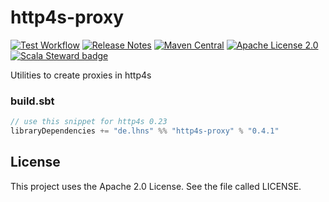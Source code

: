 # http4s-proxy

[![Test Workflow](https://github.com/lhns/http4s-proxy/workflows/test/badge.svg)](https://github.com/lhns/http4s-proxy/actions?query=workflow%3Atest)
[![Release Notes](https://img.shields.io/github/release/lhns/http4s-proxy.svg?maxAge=3600)](https://github.com/lhns/http4s-proxy/releases/latest)
[![Maven Central](https://img.shields.io/maven-central/v/de.lhns/http4s-proxy_2.13)](https://search.maven.org/artifact/de.lhns/http4s-proxy_2.13)
[![Apache License 2.0](https://img.shields.io/github/license/lhns/http4s-proxy.svg?maxAge=3600)](https://www.apache.org/licenses/LICENSE-2.0)
[![Scala Steward badge](https://img.shields.io/badge/Scala_Steward-helping-blue.svg?style=flat&logo=data:image/png;base64,iVBORw0KGgoAAAANSUhEUgAAAA4AAAAQCAMAAAARSr4IAAAAVFBMVEUAAACHjojlOy5NWlrKzcYRKjGFjIbp293YycuLa3pYY2LSqql4f3pCUFTgSjNodYRmcXUsPD/NTTbjRS+2jomhgnzNc223cGvZS0HaSD0XLjbaSjElhIr+AAAAAXRSTlMAQObYZgAAAHlJREFUCNdNyosOwyAIhWHAQS1Vt7a77/3fcxxdmv0xwmckutAR1nkm4ggbyEcg/wWmlGLDAA3oL50xi6fk5ffZ3E2E3QfZDCcCN2YtbEWZt+Drc6u6rlqv7Uk0LdKqqr5rk2UCRXOk0vmQKGfc94nOJyQjouF9H/wCc9gECEYfONoAAAAASUVORK5CYII=)](https://scala-steward.org)

Utilities to create proxies in http4s

### build.sbt

```sbt
// use this snippet for http4s 0.23
libraryDependencies += "de.lhns" %% "http4s-proxy" % "0.4.1"
```

## License

This project uses the Apache 2.0 License. See the file called LICENSE.
